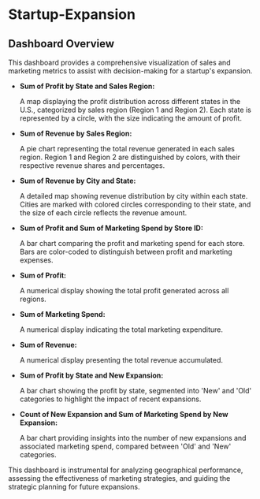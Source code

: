 
<h1>Startup-Expansion</h1>

<!DOCTYPE html>
<html lang="en">
<body>
    <h2>Dashboard Overview</h2>
    <p>This dashboard provides a comprehensive visualization of sales and marketing metrics to assist with decision-making for a startup's expansion.</p>
    <ul>
        <li>
            <strong>Sum of Profit by State and Sales Region:</strong>
            <p>A map displaying the profit distribution across different states in the U.S., categorized by sales region (Region 1 and Region 2). Each state is represented by a circle, with the size indicating the amount of profit.</p>
        </li>
        <li>
            <strong>Sum of Revenue by Sales Region:</strong>
            <p>A pie chart representing the total revenue generated in each sales region. Region 1 and Region 2 are distinguished by colors, with their respective revenue shares and percentages.</p>
        </li>
        <li>
            <strong>Sum of Revenue by City and State:</strong>
            <p>A detailed map showing revenue distribution by city within each state. Cities are marked with colored circles corresponding to their state, and the size of each circle reflects the revenue amount.</p>
        </li>
        <li>
            <strong>Sum of Profit and Sum of Marketing Spend by Store ID:</strong>
            <p>A bar chart comparing the profit and marketing spend for each store. Bars are color-coded to distinguish between profit and marketing expenses.</p>
        </li>
        <li>
            <strong>Sum of Profit:</strong>
            <p>A numerical display showing the total profit generated across all regions.</p>
        </li>
        <li>
            <strong>Sum of Marketing Spend:</strong>
            <p>A numerical display indicating the total marketing expenditure.</p>
        </li>
        <li>
            <strong>Sum of Revenue:</strong>
            <p>A numerical display presenting the total revenue accumulated.</p>
        </li>
        <li>
            <strong>Sum of Profit by State and New Expansion:</strong>
            <p>A bar chart showing the profit by state, segmented into 'New' and 'Old' categories to highlight the impact of recent expansions.</p>
        </li>
        <li>
            <strong>Count of New Expansion and Sum of Marketing Spend by New Expansion:</strong>
            <p>A bar chart providing insights into the number of new expansions and associated marketing spend, compared between 'Old' and 'New' categories.</p>
        </li>
    </ul>
    <p>This dashboard is instrumental for analyzing geographical performance, assessing the effectiveness of marketing strategies, and guiding the strategic planning for future expansions.</p>
</body>
</html>

<img href="https://github.com/user-attachments/assets/e54e71c9-3b18-4a65-a55f-4abdc2509a72"/>

 
 
